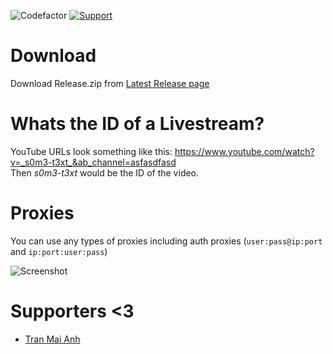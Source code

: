 ![Codefactor](https://www.codefactor.io/repository/github/Airkek/Youtube-Viewers/badge?style=flat-square) [![Support](https://img.shields.io/badge/Donate-%3C3-ff69b4)](https://github.com/Airkek/Youtube-Viewers/blob/master/Donate.md)

# Download
Download Release.zip from [Latest Release page](https://github.com/Airkek/Youtube-Viewers/releases/latest)

# Whats the ID of a Livestream?
YouTube URLs look something like this: https://www.youtube.com/watch?v=_s0m3-t3xt_&ab_channel=asfasdfasd <br />
Then _s0m3-t3xt_ would be the ID of the video.

# Proxies
You can use any types of proxies including auth proxies (`user:pass@ip:port` and `ip:port:user:pass`) <br />

![Screenshot](https://i.imgur.com/gPJpYb3.png)

# Supporters <3
- [Tran Mai Anh](https://github.com/tranmaianh75)
